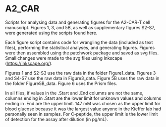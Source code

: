 # A2_CAR
Scripts for analysing data and generating figures for the A2-CAR-T cell manuscript. 
Figures 1, 3, and 5B, as well as supplementary figures S2-S7, were generated using the scripts found here. 

Each figure script contains code for wrangling the data (included as text files), 
performing the statistical analyses, and generating figures. Figures were then assembled using the patchwork package and saved as
svg files. Small changes were made to the svg files using Inkscape (https://inkscape.org/).

Figures 1 and S2-S3 use the raw data in the folder Figure1_data. Figures 3 and S4-S7 use the raw data in Figure3_data. 
Figure 5B uses the raw data in the folder Figure5B_data. Figure 6 uses the Prism files.

In all files, if values in the .Start and .End columns are not the same, columns ending in .Start are the lower limit
for unknown values and columns ending in .End are the upper limit. 147 mM was chosen as the upper limit for blood glucose
because it was the largest value anyone in the Kieffer lab had personally seen in samples. For C-peptide, the upper limit
is the lower limit of detection for the assay after dilution (in pg/mL).
